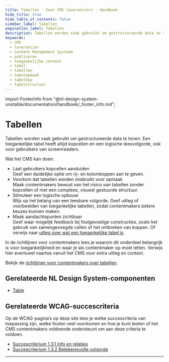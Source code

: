 ```yaml
---
title: Tabellen · Voor CMS leveranciers · Handboek
hide_title: true
hide_table_of_contents: false
sidebar_label: Tabellen
pagination_label: Tabellen
description: Tabellen worden vaak gebruikt om gestructureerde data te tonen. Een toegankelijke tabel heeft altijd kopcellen en een logische leesvolgorde, ook voor gebruikers van screenreaders.
keywords:
  - CMS
  - leverancier
  - Content Management Systeem
  - publiceren
  - toegankelijke content
  - tabel
  - tabellen
  - tabelopmaak
  - tabelkop
  - tabelstructuur
---
```


<!-- @license CC0-1.0 -->

import FooterInfo from "@nl-design-system-unstable/documentation/handboek/\_footer_info.md";

# Tabellen

Tabellen worden vaak gebruikt om gestructureerde data te tonen. Een toegankelijke tabel heeft altijd kopcellen en een logische leesvolgorde, ook voor gebruikers van screenreaders.

Wat het CMS kan doen:

- Laat gebruikers kopcellen aanduiden  
  Geef een duidelijke optie om rij- en kolomkoppen aan te geven.
- Voorkom dat tabellen worden misbruikt voor opmaak  
  Maak contentmakers bewust van het risico van tabellen zonder kopcellen of met een complexe, visueel gestuurde structuur.
- Stimuleer een logische opbouw  
  Wijs op het belang van een leesbare volgorde. Geef uitleg of voorbeelden van toegankelijke tabellen, zodat contentmakers betere keuzes kunnen maken.
- Maak aandachtspunten zichtbaar  
  Geef waar mogelijk feedback bij foutgevoelige constructies, zoals het gebruik van samengevoegde cellen of het ontbreken van koppen. Of verwijs naar [uitleg over wat een toegankelijke tabel is](/richtlijnen/content/tekstopmaak/tabellen).

In de richtlijnen voor contentmakers lees je waarom dit onderdeel belangrijk is voor toegankelijkheid en waar je als contentmaker op moet letten. Verwijs hier eventueel naartoe vanuit het CMS voor extra uitleg en context.

Bekijk de [richtlijnen voor contentmakers over tabellen](/richtlijnen/content/tekstopmaak/tabellen).

## Gerelateerde NL Design System-componenten

- [Table](/table)

## Gerelateerde WCAG-succescriteria

Op de WCAG-pagina’s op deze site lees je welke succescriteria van toepassing zijn, welke fouten veel voorkomen en hoe je kunt testen of het CMS contentmakers voldoende ondersteunt om aan deze criteria te voldoen.

- [Succescriterium 1.3.1 Info en relaties](/wcag/1.3.1)
- [Succescriterium 1.3.2 Betekenisvolle volgorde](/wcag/1.3.2)

---

<FooterInfo />
